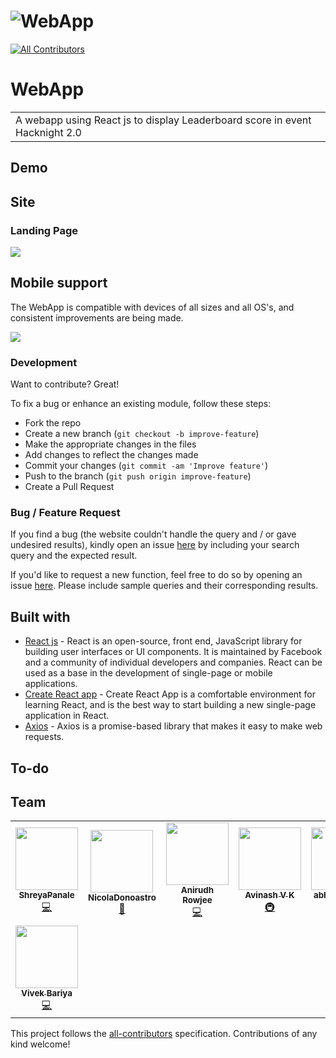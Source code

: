 # ![WebApp](https://raw.githubusercontent.com/NicolaDonoastro/leaderboard/hotfix/readme-update/public/demo_hacknight_leaderboard.png)
<!-- ALL-CONTRIBUTORS-BADGE:START - Do not remove or modify this section -->
[![All Contributors](https://img.shields.io/badge/all_contributors-8-orange.svg?style=flat-square)](#contributors-)
<!-- ALL-CONTRIBUTORS-BADGE:END -->

# WebApp

<table>
<tr>
<td>
  A webapp using React js to display Leaderboard score in event Hacknight 2.0 
</td>
</tr>
</table>

## Demo

## Site

### Landing Page

![](https://raw.githubusercontent.com/NicolaDonoastro/leaderboard/hotfix/readme-update/public/demo_hacknight_leaderboard.png)

## Mobile support

The WebApp is compatible with devices of all sizes and all OS's, and consistent improvements are being made.

![](https://raw.githubusercontent.com/NicolaDonoastro/leaderboard/hotfix/readme-update/public/demo_mobile_HackNight%20Leaderboard%20.png)

### Development

Want to contribute? Great!

To fix a bug or enhance an existing module, follow these steps:

- Fork the repo
- Create a new branch (`git checkout -b improve-feature`)
- Make the appropriate changes in the files
- Add changes to reflect the changes made
- Commit your changes (`git commit -am 'Improve feature'`)
- Push to the branch (`git push origin improve-feature`)
- Create a Pull Request

### Bug / Feature Request

If you find a bug (the website couldn't handle the query and / or gave undesired results), kindly open an issue [here](https://github.com/acmpesuecc/leaderboard/issues/new) by including your search query and the expected result.

If you'd like to request a new function, feel free to do so by opening an issue [here](https://github.com/acmpesuecc/leaderboard/issues/new). Please include sample queries and their corresponding results.

## Built with

- [React js](https://reactjs.org/) - React is an open-source, front end, JavaScript library for building user interfaces or UI components. It is maintained by Facebook and a community of individual developers and companies. React can be used as a base in the development of single-page or mobile applications.
- [Create React app](https://reactjs.org/docs/create-a-new-react-app.html) - Create React App is a comfortable environment for learning React, and is the best way to start building a new single-page application in React.
- [Axios](https://github.com/axios/axios) - Axios is a promise-based library that makes it easy to make web requests.

## To-do

## Team

<!-- ALL-CONTRIBUTORS-LIST:START - Do not remove or modify this section -->
<!-- prettier-ignore-start -->
<!-- markdownlint-disable -->
<table>
  <tr>
    <td align="center"><a href="https://github.com/ShreyaPanale"><img src="https://avatars3.githubusercontent.com/u/44115662?v=4" width="100px;" alt=""/><br /><sub><b>ShreyaPanale</b></sub></a><br /><a href="https://github.com/acmpesuecc/leaderboard/commits?author=ShreyaPanale" title="Code">💻</a></td>
    <td align="center"><a href="https://github.com/NicolaDonoastro"><img src="https://avatars0.githubusercontent.com/u/58669807?v=4" width="100px;" alt=""/><br /><sub><b>NicolaDonoastro</b></sub></a><br /><a href="https://github.com/acmpesuecc/leaderboard/commits?author=NicolaDonoastro" title="Documentation">📖</a></td>
    <td align="center"><a href="http://anirudhrowjee.xyz"><img src="https://avatars0.githubusercontent.com/u/42117791?v=4" width="100px;" alt=""/><br /><sub><b>Anirudh Rowjee</b></sub></a><br /><a href="https://github.com/acmpesuecc/leaderboard/commits?author=anirudhRowjee" title="Code">💻</a></td>
    <td align="center"><a href="https://github.com/avinash-vk"><img src="https://avatars1.githubusercontent.com/u/51489449?v=4" width="100px;" alt=""/><br /><sub><b>Avinash V K</b></sub></a><br /><a href="#infra-avinash-vk" title="Infrastructure (Hosting, Build-Tools, etc)">🚇</a></td>
    <td align="center"><a href="https://github.com/abhishek-pes"><img src="https://avatars3.githubusercontent.com/u/54106076?v=4" width="100px;" alt=""/><br /><sub><b>abhishek-pes</b></sub></a><br /><a href="https://github.com/acmpesuecc/leaderboard/commits?author=abhishek-pes" title="Code">💻</a></td>
    <td align="center"><a href="https://github.com/RakshithRAcharya"><img src="https://avatars0.githubusercontent.com/u/44904179?v=4" width="100px;" alt=""/><br /><sub><b>Rakshith R Acharya</b></sub></a><br /><a href="https://github.com/acmpesuecc/leaderboard/commits?author=RakshithRAcharya" title="Documentation">📖</a></td>
    <td align="center"><a href="https://github.com/mtrunt"><img src="https://avatars0.githubusercontent.com/u/1170107?v=4" width="100px;" alt=""/><br /><sub><b>Mario</b></sub></a><br /><a href="https://github.com/acmpesuecc/leaderboard/commits?author=mtrunt" title="Documentation">📖</a></td>
  </tr>
  <tr>
    <td align="center"><a href="https://www.linkedin.com/in/vivek-bariya/"><img src="https://avatars0.githubusercontent.com/u/19869900?v=4" width="100px;" alt=""/><br /><sub><b>Vivek Bariya</b></sub></a><br /><a href="https://github.com/acmpesuecc/leaderboard/commits?author=superneutrino8" title="Code">💻</a></td>
  </tr>
</table>

<!-- markdownlint-enable -->
<!-- prettier-ignore-end -->
<!-- ALL-CONTRIBUTORS-LIST:END -->

This project follows the [all-contributors](https://github.com/all-contributors/all-contributors) specification. Contributions of any kind welcome!